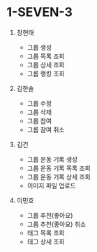# 1-SEVEN-3

1. 장현태
   - 그룹 생성
   - 그룹 목록 조회
   - 그룹 상세 조회
   - 그룹 랭킹 조회

2. 김한솔
   - 그룹 수정
   - 그룹 삭제
   - 그룹 참여
   - 그룹 참여 취소

3. 김건
   - 그룹 운동 기록 생성
   - 그룹 운동 기록 목록 조회
   - 그룹 운동 기록 상세 조회
   - 이미지 파일 업로드

4. 이민호
   - 그룹 추천(좋아요)
   - 그룹 추천(좋아요) 취소
   - 태그 목록 조회
   - 태그 상세 조회
